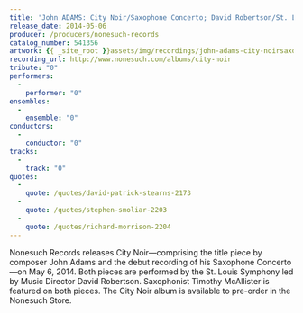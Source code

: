 ```yaml
---
title: 'John ADAMS: City Noir/Saxophone Concerto; David Robertson/St. Louis Symphony'
release_date: 2014-05-06
producer: /producers/nonesuch-records
catalog_number: 541356
artwork: {{ _site_root }}assets/img/recordings/john-adams-city-noirsaxophone-concerto-david-robertsonst-louis-symphony.jpg
recording_url: http://www.nonesuch.com/albums/city-noir
tribute: "0"
performers: 
  -
    performer: "0"
ensembles: 
  -
    ensemble: "0"
conductors: 
  -
    conductor: "0"
tracks: 
  -
    track: "0"
quotes: 
  -
    quote: /quotes/david-patrick-stearns-2173
  -
    quote: /quotes/stephen-smoliar-2203
  -
    quote: /quotes/richard-morrison-2204
---
```

Nonesuch Records releases City Noir&#8212;comprising the title piece by composer John Adams and the debut recording of his Saxophone Concerto&#8212;on May 6, 2014. Both pieces are performed by the St. Louis Symphony led by Music Director David Robertson. Saxophonist Timothy McAllister is featured on both pieces. The City Noir album is available to pre-order in the Nonesuch Store.
